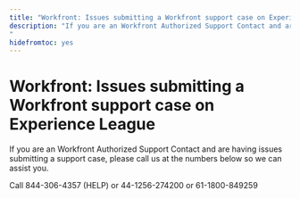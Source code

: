 ```yaml
---
title: "Workfront: Issues submitting a Workfront support case on Experience League"
description: "If you are an Workfront Authorized Support Contact and are having issues submitting a support case, please call us at the numbers below so we can assist you.
"
hidefromtoc: yes
---
```


# Workfront: Issues submitting a Workfront support case on Experience League

If you are an Workfront Authorized Support Contact and are having issues submitting a support case, please call us at the numbers below so we can assist you.

Call 844-306-4357 (HELP)
or 44-1256-274200
or 61-1800-849259
